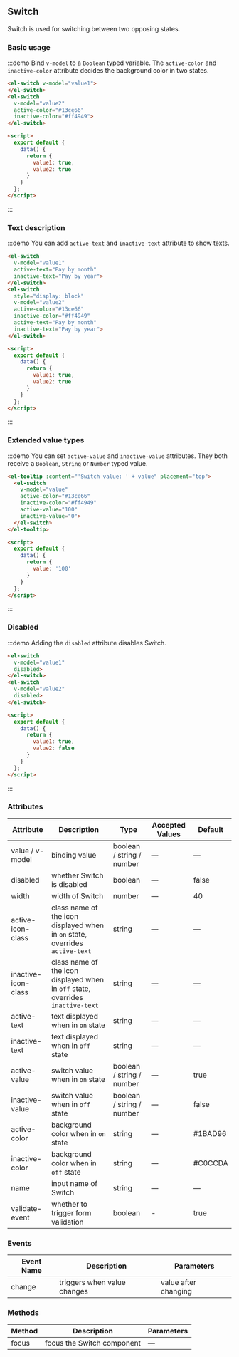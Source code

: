 ## Switch

Switch is used for switching between two opposing states.

### Basic usage
:::demo Bind `v-model` to a `Boolean` typed variable. The `active-color` and `inactive-color` attribute decides the background color in two states.

```html
<el-switch v-model="value1">
</el-switch>
<el-switch
  v-model="value2"
  active-color="#13ce66"
  inactive-color="#ff4949">
</el-switch>

<script>
  export default {
    data() {
      return {
        value1: true,
        value2: true
      }
    }
  };
</script>
```
:::

### Text description
:::demo You can add `active-text` and `inactive-text` attribute to show texts.

```html
<el-switch
  v-model="value1"
  active-text="Pay by month"
  inactive-text="Pay by year">
</el-switch>
<el-switch
  style="display: block"
  v-model="value2"
  active-color="#13ce66"
  inactive-color="#ff4949"
  active-text="Pay by month"
  inactive-text="Pay by year">
</el-switch>

<script>
  export default {
    data() {
      return {
        value1: true,
        value2: true
      }
    }
  };
</script>
```
:::

### Extended value types

:::demo You can set `active-value` and `inactive-value` attributes. They both receive a `Boolean`, `String` or `Number` typed value.

```html
<el-tooltip :content="'Switch value: ' + value" placement="top">
  <el-switch
    v-model="value"
    active-color="#13ce66"
    inactive-color="#ff4949"
    active-value="100"
    inactive-value="0">
  </el-switch>
</el-tooltip>

<script>
  export default {
    data() {
      return {
        value: '100'
      }
    }
  };
</script>
```

:::

### Disabled

:::demo Adding the `disabled` attribute disables Switch.

```html
<el-switch
  v-model="value1"
  disabled>
</el-switch>
<el-switch
  v-model="value2"
  disabled>
</el-switch>

<script>
  export default {
    data() {
      return {
        value1: true,
        value2: false
      }
    }
  };
</script>
```
:::

### Attributes

| Attribute      | Description          | Type      | Accepted Values       | Default |
|-----| ----| ----| ----|---- |
| value / v-model | binding value | boolean / string / number | — | — |
| disabled | whether Switch is disabled | boolean | — | false |
| width | width of Switch | number | — | 40 |
| active-icon-class | class name of the icon displayed when in `on` state, overrides `active-text` | string | — | — |
| inactive-icon-class |class name of the icon displayed when in `off` state, overrides `inactive-text`| string | — | — |
| active-text | text displayed when in `on` state | string | — | — |
| inactive-text | text displayed when in `off` state | string | — | — |
| active-value  | switch value when in `on` state | boolean / string / number | — | true |
| inactive-value  | switch value when in `off` state | boolean / string / number | — | false |
| active-color | background color when in `on` state | string | — | #1BAD96 |
| inactive-color | background color when in `off` state | string | — | #C0CCDA |
| name           | input name of Switch | string | — | — |
| validate-event | whether to trigger form validation | boolean | - | true |

### Events

| Event Name | Description | Parameters |
| ---- | ----| ---- |
| change | triggers when value changes | value after changing |

### Methods
| Method | Description | Parameters |
| ------|--------|------- |
| focus | focus the Switch component | — |
